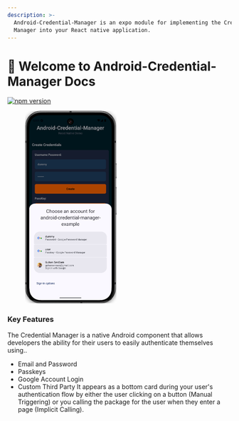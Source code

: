 ```yaml
---
description: >-
  Android-Credential-Manager is an expo module for implementing the Credential
  Manager into your React native application.
---
```


# 👋 Welcome to Android-Credential-Manager Docs

[![npm version](https://badge.fury.io/js/android-credential-manager.svg)](https://badge.fury.io/js/android-credential-manager)

<figure><img src=".gitbook/assets/image (4).png" alt="" width="205"><figcaption></figcaption></figure>

### Key Features

The Credential Manager is a native Android component that allows developers the ability for their users to easily authenticate themselves using..

* Email and Password
* Passkeys
* Google Account Login
* Custom Third Party It appears as a bottom card during your user's authentication flow by either the user clicking on a button (Manual Triggering) or you calling the package for the user when they enter a page (Implicit Calling).
